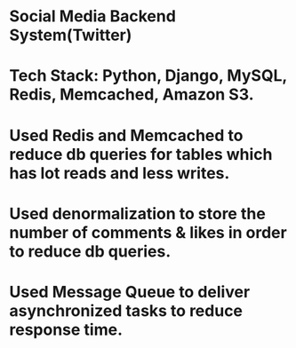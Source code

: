 # Social Media Backend System(Twitter)

# Tech Stack: Python, Django, MySQL, Redis, Memcached, Amazon S3.

# Used Redis and Memcached to reduce db queries for tables which has lot reads and less writes.

# Used denormalization to store the number of comments & likes in order to reduce db queries.

# Used Message Queue to deliver asynchronized tasks to reduce response time.
